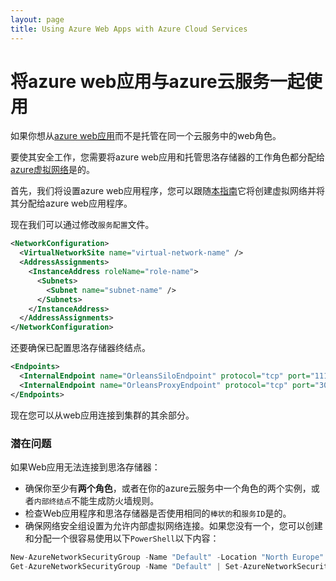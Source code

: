 ```yaml
---
layout: page
title: Using Azure Web Apps with Azure Cloud Services
---
```


# 将azure web应用与azure云服务一起使用

如果你想从[azure web应用](http://azure.microsoft.com/en-gb/services/app-service/web/)而不是托管在同一个云服务中的web角色。

要使其安全工作，您需要将azure web应用和托管思洛存储器的工作角色都分配给[azure虚拟网络](http://azure.microsoft.com/en-gb/services/virtual-network/)是的。

首先，我们将设置azure web应用程序，您可以跟随[本指南](https://azure.microsoft.com/en-us/blog/azure-websites-virtual-network-integration/)它将创建虚拟网络并将其分配给azure web应用程序。

现在我们可以通过修改`服务配置`文件。

```xml
<NetworkConfiguration>
  <VirtualNetworkSite name="virtual-network-name" />
  <AddressAssignments>
    <InstanceAddress roleName="role-name">
      <Subnets>
        <Subnet name="subnet-name" />
      </Subnets>
    </InstanceAddress>
  </AddressAssignments>
</NetworkConfiguration>
```

还要确保已配置思洛存储器终结点。

```xml
<Endpoints>
  <InternalEndpoint name="OrleansSiloEndpoint" protocol="tcp" port="11111" />
  <InternalEndpoint name="OrleansProxyEndpoint" protocol="tcp" port="30000" />
</Endpoints>
```

现在您可以从web应用连接到集群的其余部分。

### 潜在问题

如果Web应用无法连接到思洛存储器：

-   确保你至少有**两个角色**，或者在你的azure云服务中一个角色的两个实例，或者`内部终结点`不能生成防火墙规则。
-   检查Web应用程序和思洛存储器是否使用相同的`棒状的`和`服务ID`是的。
-   确保网络安全组设置为允许内部虚拟网络连接。如果您没有一个，您可以创建和分配一个很容易使用以下`PowerShell`以下内容：

```c
New-AzureNetworkSecurityGroup -Name "Default" -Location "North Europe"
Get-AzureNetworkSecurityGroup -Name "Default" | Set-AzureNetworkSecurityGroupToSubnet -VirtualNetworkName "virtual-network-name" -SubnetName "subnet-name"
```
